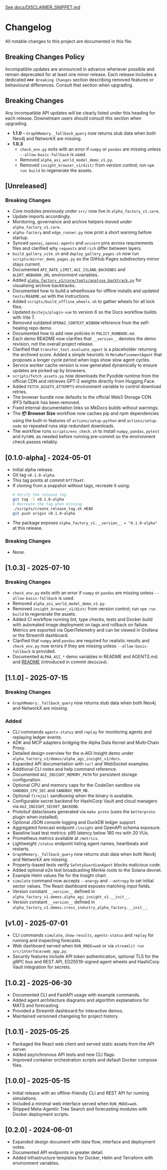 [See docs/DISCLAIMER_SNIPPET.md](DISCLAIMER_SNIPPET.md)

# Changelog


All notable changes to this project are documented in this file.

## Breaking Changes Policy
Incompatible updates are announced in advance whenever possible and remain deprecated for at least one minor release.
Each release includes a dedicated `### Breaking Changes` section describing removed features or behavioural differences.
Consult that section when upgrading.

## Breaking Changes
Any incompatible API updates will be clearly listed under this heading for each release.
Downstream users should consult this section when upgrading.

- **1.1.0** – `GraphMemory._fallback_query` now returns stub data when both
  Neo4j and NetworkX are missing.
- **1.0.3**
  - `check_env.py` exits with an error if `numpy` or `pandas` are missing unless
    `--allow-basic-fallback` is used.
  - Removed `alpha_asi_world_model_demo_v1.py`.
  - Removed `insight_browser_v1/dist/` from version control; run `npm run build` to regenerate the assets.
## [Unreleased]
### Breaking Changes
- Core modules previously under `src/` now live in `alpha_factory_v1.core`.
- Update imports accordingly.
- Monitoring, governance and archive helpers moved under `alpha_factory_v1.core`.
- `alpha-factory` and `edge_runner.py` now print a short warning before startup.
- Synced `openai`, `openai-agents` and `uvicorn` pins across requirements files
  and clarified why `requests` and `rich` differ between layers.
- `build_gallery_site.sh` and `deploy_gallery_pages.sh` now run
  `scripts/mirror_demo_pages.py` so the GitHub Pages subdirectory mirror stays
  current.
- Documented `API_RATE_LIMIT`, `AGI_ISLAND_BACKENDS` and `ALERT_WEBHOOK_URL`
  environment variables.
- Added [`alpha_factory_v1/core/tools/analyse_backtrack.py`](https://github.com/MontrealAI/AGI-Alpha-Agent-v0/blob/main/alpha_factory_v1/core/tools/analyse_backtrack.py) for visualising archive backtracks.
- Documented how to build a wheelhouse for offline installs and updated
  `tests/README.md` with the instructions.
- Added `scripts/build_offline_wheels.sh` to gather wheels for all lock files.
- Updated `@vitejs/plugin-vue` to version 6 so the Docs workflow builds with Vite 7.
- Removed outdated `OPENAI_CONTEXT_WINDOW` reference from the self-healing repo demo.
- Documented how to add new policies in `POLICY_RUNBOOK.md`.
- Each demo README now clarifies that `__version__` denotes the demo revision, not the overall project release.
- Clarified that `transfer_test.evaluate_agent` is a placeholder returning the archived
  score. Added a simple heuristic in `MetaRefinementAgent` that proposes a longer
  cycle period when logs show slow agent cycles.
- Service worker cache version is now generated dynamically to ensure updates are
  picked up by browsers.
- `scripts/fetch_assets.py` now downloads the Pyodide runtime from the official
  CDN and retrieves GPT-2 weights directly from Hugging Face.
- Added `FETCH_ASSETS_ATTEMPTS` environment variable to control download retries.
- The browser bundle now defaults to the official Web3 Storage CDN. IPFS
  fallback has been removed.
- Fixed internal documentation links so MkDocs builds without warnings.
- The **📦 Browser Size** workflow now caches pip and npm dependencies using
  the built-in features of `actions/setup-python` and `actions/setup-node` so
  repeated runs skip redundant downloads.
- The workflow runs `scripts/env_check.sh` to install `numpy`, `pandas`, `pytest`
  and `PyYAML` as needed before running pre-commit so the environment check
  passes reliably.
## [0.1.0-alpha] - 2024-05-01
- Initial alpha release.
- Git tag `v0.1.0-alpha`.
- This tag points at commit `0ff79a4f`.
 - If cloning from a snapshot without tags, recreate it using:
    ```bash
    # Verify the release tag
    git tag -l v0.1.0-alpha
    # Recreate the tag when missing
    ./scripts/create_release_tag.sh HEAD
    git push origin v0.1.0-alpha
    ```
- The package exposes `alpha_factory_v1.__version__ = "0.1.0-alpha"` at this release.

### Breaking Changes
- None.


## [1.0.3] - 2025-07-10
### Breaking Changes
- `check_env.py` exits with an error if `numpy` or `pandas` are missing unless `--allow-basic-fallback` is used.
- Removed `alpha_asi_world_model_demo_v1.py`.
- Removed `insight_browser_v1/dist/` from version control; run `npm run build` to regenerate the assets.
- Added CI workflow running lint, type checks, tests and Docker build with
  automated image deployment on tags and rollback on failure. Metrics are
  exported via OpenTelemetry and can be viewed in Grafana or the Streamlit
  dashboard.
- Clarified that `numpy` and `pandas` are required for realistic results and
  `check_env.py` now errors if they are missing unless `--allow-basic-fallback`
  is provided.
- Documented `ALPHA_ASI_*` demo variables in README and AGENTS.md.
  and [README](https://github.com/MontrealAI/AGI-Alpha-Agent-v0/blob/main/alpha_factory_v1/demos/cross_industry_alpha_factory/README.md)
  (introduced in commit `d0e1e2ed`).

## [1.1.0] - 2025-07-15
### Breaking Changes
- `GraphMemory._fallback_query` now returns stub data when both Neo4j and NetworkX are missing.
### Added
- CLI commands `agents-status` and `replay` for monitoring agents and replaying ledger events.
- ADK and MCP adapters bridging the Alpha Data Kernel and Multi‑Chain Proxy.
- Detailed design overview for the α‑AGI Insight demo under `alpha_factory_v1/demos/alpha_agi_insight_v1/docs`.
- Expanded API documentation with `curl` and WebSocket examples.
- Additional CLI notes and help command reference.
- Documented `AGI_INSIGHT_MEMORY_PATH` for persistent storage configuration.
- Optional CPU and memory caps for the CodeGen sandbox via
  `SANDBOX_CPU_SEC` and `SANDBOX_MEM_MB`.
- Optional `firejail` sandboxing when the binary is available.
- Configurable secret backend for HashiCorp Vault and cloud managers via `AGI_INSIGHT_SECRET_BACKEND`.
- Protobuf dataclasses generated via `make proto` (uses the `betterproto` plugin when installed).
- Optional JSON console logging and DuckDB ledger support.
- Aggregated forecast endpoint `/insight` and OpenAPI schema exposure.
- Baseline load test metrics: p95 latency below 180 ms with 20 VUs.
- Prometheus metrics available at `/metrics`.
- Lightweight `/status` endpoint listing agent names, heartbeats and restarts.
- `GraphMemory._fallback_query` now returns stub data when both Neo4j and NetworkX are missing.
- Property-based tests verify `SafetyGuardianAgent` blocks malicious code.
- Added optional e2e test broadcasting Merkle roots to the Solana devnet.
- Example Helm values file for the Insight chart.
- `simulate` command now accepts `--energy` and `--entropy` to set initial
  sector values. The React dashboard exposes matching input fields.
- Version constant ``__version__`` defined in ``alpha_factory_v1.demos.alpha_agi_insight_v1.__init__``.
- Version constant ``__version__`` defined in ``alpha_factory_v1.demos.cross_industry_alpha_factory.__init__``.

## [v1.0] - 2025-07-01
- CLI commands `simulate`, `show-results`, `agents-status` and `replay` for running and inspecting forecasts.
- Web dashboard served when `RUN_MODE=web` or via `streamlit run src/interface/web_app.py`.
- Security features include API token authentication, optional TLS for the gRPC bus and REST API, ED25519-signed agent
  wheels and HashiCorp Vault integration for secrets.

## [1.0.2] - 2025-06-30
- Documented CLI and FastAPI usage with example commands.
- Added agent architecture diagrams and algorithm explanations for MATS and forecasting.
- Provided a Streamlit dashboard for interactive demos.
- Maintained versioned changelog for project history.

## [1.0.1] - 2025-05-25
- Packaged the React web client and served static assets from the API server.
- Added asynchronous API tests and new CLI flags.
- Improved container orchestration scripts and default Docker compose files.

## [1.0.0] - 2025-05-15
- Initial release with an offline-friendly CLI and REST API for running simulations.
- Included a minimal web interface served when `RUN_MODE=web`.
- Shipped Meta-Agentic Tree Search and forecasting modules with Docker deployment scripts.

## [0.2.0] - 2024-06-01
- Expanded design document with data flow, interface and deployment notes.
- Documented API endpoints in greater detail.
- Added infrastructure templates for Docker, Helm and Terraform with environment variables.
